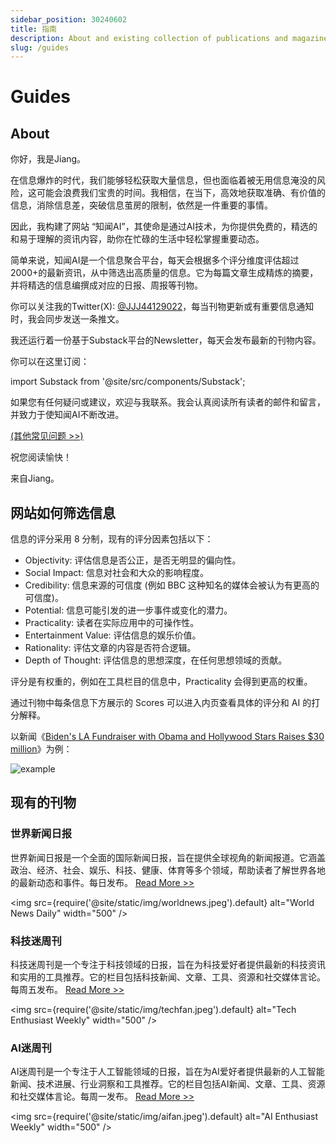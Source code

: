 ```yaml
---
sidebar_position: 30240602
title: 指南
description: About and existing collection of publications and magazines
slug: /guides
---
```

# Guides

## About

你好，我是Jiang。

在信息爆炸的时代，我们能够轻松获取大量信息，但也面临着被无用信息淹没的风险，这可能会浪费我们宝贵的时间。我相信，在当下，高效地获取准确、有价值的信息，消除信息差，突破信息茧房的限制，依然是一件重要的事情。

因此，我构建了网站 “知闻AI”，其使命是通过AI技术，为你提供免费的，精选的和易于理解的资讯内容，助你在忙碌的生活中轻松掌握重要动态。

简单来说，知闻AI是一个信息聚合平台，每天会根据多个评分维度评估超过2000+的最新资讯，从中筛选出高质量的信息。它为每篇文章生成精炼的摘要，并将精选的信息编撰成对应的日报、周报等刊物。

你可以关注我的Twitter(X): [@JJJ44129022](https://x.com/JJJ44129022)，每当刊物更新或有重要信息通知时，我会同步发送一条推文。

我还运行着一份基于Substack平台的Newsletter，每天会发布最新的刊物内容。

你可以在这里订阅：

import Substack from '@site/src/components/Substack';

<Substack />

如果您有任何疑问或建议，欢迎与我联系。我会认真阅读所有读者的邮件和留言，并致力于使知闻AI不断改进。

[(其他常见问题 >>)](/#faq)

祝您阅读愉快！ 

来自Jiang。

## 网站如何筛选信息

信息的评分采用 8 分制，现有的评分因素包括以下：

- Objectivity: 评估信息是否公正，是否无明显的偏向性。
- Social Impact: 信息对社会和大众的影响程度。
- Credibility: 信息来源的可信度 (例如 BBC 这种知名的媒体会被认为有更高的可信度)。
- Potential: 信息可能引发的进一步事件或变化的潜力。
- Practicality: 读者在实际应用中的可操作性。
- Entertainment Value: 评估信息的娱乐价值。
- Rationality: 评估文章的内容是否符合逻辑。
- Depth of Thought: 评估信息的思想深度，在任何思想领域的贡献。

评分是有权重的，例如在工具栏目的信息中，Practicality 会得到更高的权重。

通过刊物中每条信息下方展示的 Scores 可以进入内页查看具体的评分和 AI 的打分解释。

以新闻《[Biden's LA Fundraiser with Obama and Hollywood Stars Raises $30 million](https://informedainews.com/news/2024/06/17/Bidens-LA-Fundraiser-with-Obama-and-Hollywood-Stars-Raises-2)》为例：

![example](https://image.informedainews.com/biden.jpeg)

## 现有的刊物

### 世界新闻日报

世界新闻日报是一个全面的国际新闻日报，旨在提供全球视角的新闻报道。它涵盖政治、经济、社会、娱乐、科技、健康、体育等多个领域，帮助读者了解世界各地的最新动态和事件。每日发布。
[Read More >>](/docs/world-news-daily)

<img
src={require('@site/static/img/worldnews.jpeg').default}
alt="World News Daily"
width="500"
/>

### 科技迷周刊

科技迷周刊是一个专注于科技领域的日报，旨在为科技爱好者提供最新的科技资讯和实用的工具推荐。它的栏目包括科技新闻、文章、工具、资源和社交媒体言论。每周五发布。
[Read More >>](/docs/tech-enthusiast-weekly)

<img
src={require('@site/static/img/techfan.jpeg').default}
alt="Tech Enthusiast Weekly"
width="500"
/>

### AI迷周刊

AI迷周刊是一个专注于人工智能领域的日报，旨在为AI爱好者提供最新的人工智能新闻、技术进展、行业洞察和工具推荐。它的栏目包括AI新闻、文章、工具、资源和社交媒体言论。每周一发布。
[Read More >>](/docs/ai-enthusiast-weekly)

<img
src={require('@site/static/img/aifan.jpeg').default}
alt="AI Enthusiast Weekly"
width="500"
/>

